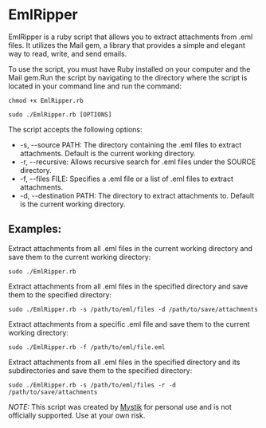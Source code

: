 # EmlRipper

EmlRipper is a ruby script that allows you to extract attachments from .eml files. It utilizes the Mail gem, a library that provides a simple and elegant way to read, write, and send emails.

To use the script, you must have Ruby installed on your computer and the Mail gem.Run the script by navigating to the directory where the script is located in your command line and run the command:

`chmod +x EmlRipper.rb`

`sudo ./EmlRipper.rb [OPTIONS]`

The script accepts the following options:

* -s, --source PATH: The directory containing the .eml files to extract attachments. Default is the current working directory.
* -r, --recursive: Allows recursive search for .eml files under the SOURCE directory.
* -f, --files FILE: Specifies a .eml file or a list of .eml files to extract attachments.
* -d, --destination PATH: The directory to extract attachments to. Default is the current working directory.

## Examples:

Extract attachments from all .eml files in the current working directory and save them to the current working directory:

```sudo ./EmlRipper.rb```

Extract attachments from all .eml files in the specified directory and save them to the specified directory:

```sudo ./EmlRipper.rb -s /path/to/eml/files -d /path/to/save/attachments```

Extract attachments from a specific .eml file and save them to the current working directory:

```sudo ./EmlRipper.rb -f /path/to/eml/file.eml```

Extract attachments from all .eml files in the specified directory and its subdirectories and save them to the specified directory:

```sudo ./EmlRipper.rb -s /path/to/eml/files -r -d /path/to/save/attachments```

*NOTE:* This script was created by [Mystik](https://twitter.com/Mystik_kev) for personal use and is not officially supported. Use at your own risk.
